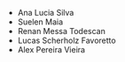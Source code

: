 * Ana Lucia Silva
* Suelen Maia
* Renan Messa Todescan
* Lucas Scherholz Favoretto
* Alex Pereira Vieira